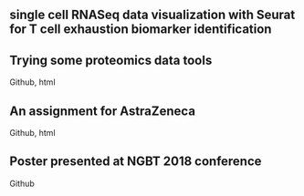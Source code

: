 ## single cell RNASeq data visualization with Seurat for T cell exhaustion biomarker identification


## Trying some proteomics data tools
Github, html


## An assignment for AstraZeneca

Github, html


## Poster presented at NGBT 2018 conference
Github
